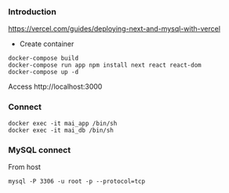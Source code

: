 ### Introduction

https://vercel.com/guides/deploying-next-and-mysql-with-vercel

- Create container

```
docker-compose build
docker-compose run app npm install next react react-dom
docker-compose up -d
```

Access http://localhost:3000

### Connect

```
docker exec -it mai_app /bin/sh
docker exec -it mai_db /bin/sh
```

### MySQL connect

From host
```
mysql -P 3306 -u root -p --protocol=tcp
```
